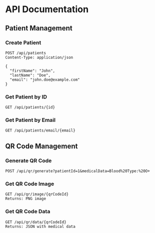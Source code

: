# API Documentation

## Patient Management

### Create Patient
```
POST /api/patients
Content-Type: application/json

{
  "firstName": "John",
  "lastName": "Doe",
  "email": "john.doe@example.com"
}
```

### Get Patient by ID
```
GET /api/patients/{id}
```

### Get Patient by Email
```
GET /api/patients/email/{email}
```

## QR Code Management

### Generate QR Code
```
POST /api/qr/generate?patientId=1&medicalData=Blood%20Type:%20O+
```

### Get QR Code Image
```
GET /api/qr/image/{qrCodeId}
Returns: PNG image
```

### Get QR Code Data
```
GET /api/qr/data/{qrCodeId}
Returns: JSON with medical data
```